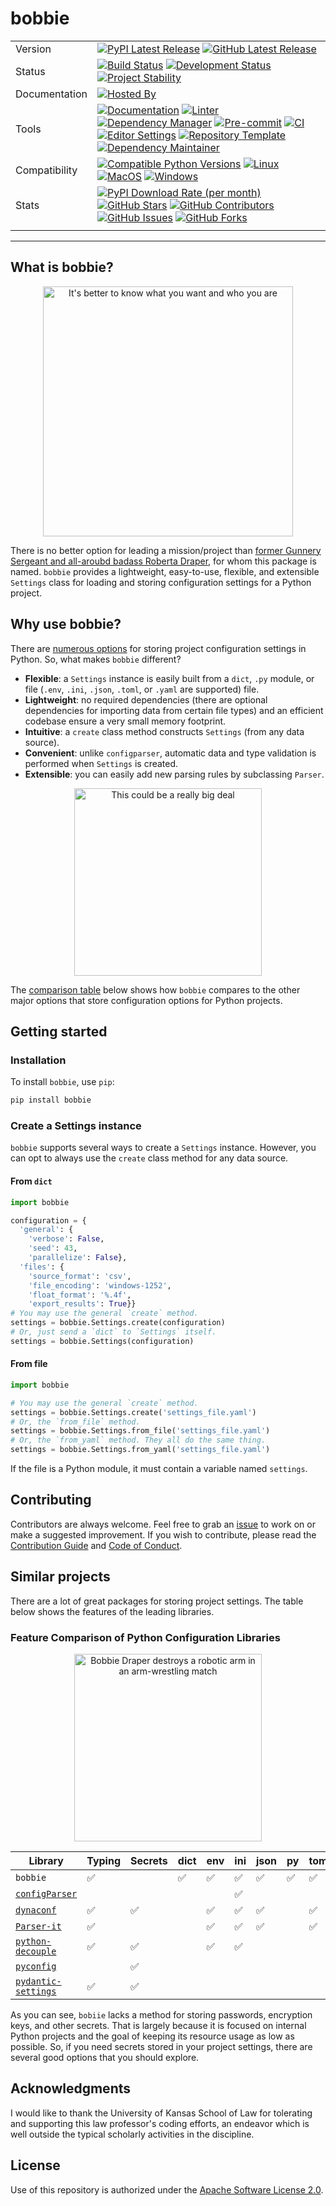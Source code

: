 # bobbie

| | |
| --- | --- |
| Version | [![PyPI Latest Release](https://img.shields.io/pypi/v/bobbie.svg?style=for-the-badge&color=steelblue&label=PyPI&logo=PyPI&logoColor=yellow)](https://pypi.org/project/bobbie/) [![GitHub Latest Release](https://img.shields.io/github/v/tag/WithPrecedent/bobbie?style=for-the-badge&color=navy&label=GitHub&logo=github)](https://github.com/WithPrecedent/bobbie/releases)
| Status | [![Build Status](https://img.shields.io/github/actions/workflow/status/WithPrecedent/bobbie/ci.yml?branch=main&style=for-the-badge&color=cadetblue&label=Tests&logo=pytest)](https://github.com/WithPrecedent/bobbie/actions/workflows/ci.yml?query=branch%3Amain) [![Development Status](https://img.shields.io/badge/Development-Active-seagreen?style=for-the-badge&logo=git)](https://www.repostatus.org/#active) [![Project Stability](https://img.shields.io/pypi/status/bobbie?style=for-the-badge&logo=pypi&label=Stability&logoColor=yellow)](https://pypi.org/project/bobbie/)
| Documentation | [![Hosted By](https://img.shields.io/badge/Hosted_by-Github_Pages-blue?style=for-the-badge&color=navy&logo=github)](https://WithPrecedent.github.io/bobbie)
| Tools | [![Documentation](https://img.shields.io/badge/MkDocs-magenta?style=for-the-badge&color=deepskyblue&logo=markdown&labelColor=gray)](https://squidfunk.github.io/mkdocs-material/) [![Linter](https://img.shields.io/endpoint?style=for-the-badge&url=https://raw.githubusercontent.com/charliermarsh/Ruff/main/assets/badge/v2.json)](https://github.com/astral-sh/Ruff) [![Dependency Manager](https://img.shields.io/badge/PDM-mediumpurple?style=for-the-badge&logo=affinity&labelColor=gray)](https://PDM.fming.dev) [![Pre-commit](https://img.shields.io/badge/pre--commit-darkolivegreen?style=for-the-badge&logo=pre-commit&logoColor=white&labelColor=gray)](https://github.com/TezRomacH/python-package-template/blob/master/.pre-commit-config.yaml) [![CI](https://img.shields.io/badge/GitHub_Actions-navy?style=for-the-badge&logo=githubactions&labelColor=gray&logoColor=white)](https://github.com/features/actions) [![Editor Settings](https://img.shields.io/badge/Editor_Config-paleturquoise?style=for-the-badge&logo=editorconfig&labelColor=gray)](https://editorconfig.org/) [![Repository Template](https://img.shields.io/badge/snickerdoodle-bisque?style=for-the-badge&logo=cookiecutter&labelColor=gray)](https://www.github.com/WithPrecedent/bobbie) [![Dependency Maintainer](https://img.shields.io/badge/dependabot-navy?style=for-the-badge&logo=dependabot&logoColor=white&labelColor=gray)](https://github.com/dependabot)
| Compatibility | [![Compatible Python Versions](https://img.shields.io/pypi/pyversions/bobbie?style=for-the-badge&color=steelblue&label=Python&logo=python&logoColor=yellow)](https://pypi.python.org/pypi/bobbie/) [![Linux](https://img.shields.io/badge/Linux-lightseagreen?style=for-the-badge&logo=linux&labelColor=gray&logoColor=white)](https://www.linux.org/) [![MacOS](https://img.shields.io/badge/MacOS-snow?style=for-the-badge&logo=apple&labelColor=gray)](https://www.apple.com/macos/) [![Windows](https://img.shields.io/badge/windows-blue?style=for-the-badge&logo=Windows&labelColor=gray&color=orangered)](https://www.microsoft.com/en-us/windows?r=1)
| Stats | [![PyPI Download Rate (per month)](https://img.shields.io/pypi/dm/bobbie?style=for-the-badge&color=steelblue&label=Downloads%20💾&logo=pypi&logoColor=yellow)](https://pypi.org/project/bobbie) [![GitHub Stars](https://img.shields.io/github/stars/WithPrecedent/bobbie?style=for-the-badge&color=navy&label=Stars%20⭐&logo=github)](https://github.com/WithPrecedent/bobbie/stargazers) [![GitHub Contributors](https://img.shields.io/github/contributors/WithPrecedent/bobbie?style=for-the-badge&color=navy&label=Contributors%20🙋&logo=github)](https://github.com/WithPrecedent/bobbie/graphs/contributors) [![GitHub Issues](https://img.shields.io/github/issues/WithPrecedent/bobbie?style=for-the-badge&color=navy&label=Issues%20📘&logo=github)](https://github.com/WithPrecedent/bobbie/graphs/contributors) [![GitHub Forks](https://img.shields.io/github/forks/WithPrecedent/bobbie?style=for-the-badge&color=navy&label=Forks%20🍴&logo=github)](https://github.com/WithPrecedent/bobbie/forks)
| | |

-----

## What is bobbie?

<p align="center">
<img src="https://media.giphy.com/media/53wQ8r97DCk2gAalDq/giphy.gif" alt="It's better to know what you want and who you are" style="width:400px;"/>
</p>

There is no better option for leading a mission/project than [former Gunnery
Sergeant and all-aroubd badass Roberta
Draper](https://expanse.fandom.com/wiki/Bobbie_Draper_(TV)), for whom this
package is named. `bobbie` provides
a lightweight, easy-to-use, flexible, and extensible `Settings` class for loading and
storing configuration settings for a Python project.

## Why use bobbie?

There are [numerous options](#similar-projects) for storing project configuration settings in Python.
So, what makes `bobbie` different?

* **Flexible**: a `Settings` instance is easily built from a `dict`, `.py`
  module, or file (`.env`, `.ini`, `.json`, `.toml`, or `.yaml` are supported) file.
* **Lightweight**: no required dependencies (there are optional dependencies for
  importing data from certain file types) and an efficient codebase ensure a
  very small memory footprint.
* **Intuitive**: a `create` class method constructs `Settings` (from any data source). 
* **Convenient**: unlike `configparser`, automatic data and type validation is performed when
  `Settings` is created.
* **Extensible**: you can easily add new parsing rules by subclassing `Parser`.

<p align="center">
<img src="https://media.giphy.com/media/ErQfoFJN1YNQroZUcL/giphy.gif" alt="This could be a really big deal" style="width:300px;"/>
</p>

The [comparison table](#feature-comparison-of-python-configuration-libraries)
below shows how `bobbie` compares to the other major options that store
configuration options for Python projects.

## Getting started

### Installation

To install `bobbie`, use `pip`:

```sh
pip install bobbie
```

### Create a Settings instance

`bobbie` supports several ways to create a `Settings` instance. However, you can
opt to always use the `create` class method for any data source.

#### From `dict`

```python
import bobbie

configuration = {
  'general': {
    'verbose': False,
    'seed': 43,
    'parallelize': False},
  'files': {
    'source_format': 'csv',
    'file_encoding': 'windows-1252',
    'float_format': '%.4f',
    'export_results': True}}
# You may use the general `create` method.
settings = bobbie.Settings.create(configuration)
# Or, just send a `dict` to `Settings` itself.
settings = bobbie.Settings(configuration)
```

#### From file

```python
import bobbie

# You may use the general `create` method.
settings = bobbie.Settings.create('settings_file.yaml')
# Or, the `from_file` method.
settings = bobbie.Settings.from_file('settings_file.yaml')
# Or, the `from_yaml` method. They all do the same thing.
settings = bobbie.Settings.from_yaml('settings_file.yaml')
```

If the file is a Python module, it must contain a variable named `settings`.

## Contributing

Contributors are always welcome. Feel free to grab an [issue](https://www.github.com/WithPrecedent/bobbie/issues) to work on or make a suggested improvement. If you wish to contribute, please read the [Contribution Guide](https://www.github.com/WithPrecedent/bobbie/contributing.md) and [Code of Conduct](https://www.github.com/WithPrecedent/bobbie/code_of_conduct.md).

## Similar projects

There are a lot of great packages for storing project settings. The table below
shows the features of the leading libraries.

### Feature Comparison of Python Configuration Libraries

<p align="center">
<img src="https://media.giphy.com/media/l0ExlIJRtK1yr345y/giphy.gif" alt="Bobbie Draper destroys a robotic arm in an arm-wrestling match" style="width:300px;"/>
</p>


| Library | Typing | Secrets | dict | env | ini | json | py | toml | yaml |
| --- | --- | --- | --- | --- | --- | --- | --- | --- | --- |
| `bobbie`| ✅ | | ✅ | ✅ | ✅ | ✅ | ✅ | ✅ | ✅ |
| [`configParser`](https://docs.python.org/3/library/configParser.html) | | | | | ✅ | | | | |
| [`dynaconf`](https://github.com/dynaconf/dynaconf) | ✅ | ✅ | | ✅ | ✅ | ✅ | | ✅ | ✅ |
| [`Parser-it`](https://github.com/naorlivne/Parser_it) | ✅ | | | ✅ | ✅ | ✅ | | ✅ | ✅ |
| [`python-decouple`](https://github.com/HBNetwork/python-decouple) | ✅ | ✅ | | ✅ | ✅ | | | | |
| [`pyconfig`](https://github.com/shakefu/pyconfig) | | ✅ | | | |  | | |  || |
| [`pydantic-settings`](https://docs.pydantic.dev/latest/usage/pydantic_settings/) | ✅ | ✅ | | | | | | | | |

As you can see, `bobiie` lacks a method for storing passwords, encryption keys,
and other secrets. That is largely because it is focused on internal Python
projects and the goal of keeping its resource usage as low as possible. So, if
you need secrets stored in your project settings, there are several good options
that you should explore.

## Acknowledgments

I would like to thank the University of Kansas School of Law for tolerating and
supporting this law professor's coding efforts, an endeavor which is well
outside the typical scholarly activities in the discipline.

## License

Use of this repository is authorized under the [Apache Software License 2.0](https://www.github.com/WithPrecedent/bobbie/blog/main/LICENSE).
